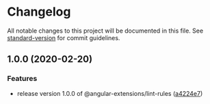 # Changelog

All notable changes to this project will be documented in this file. See [standard-version](https://github.com/conventional-changelog/standard-version) for commit guidelines.

## 1.0.0 (2020-02-20)


### Features

* release version 1.0.0 of @angular-extensions/lint-rules ([a4224e7](https://github.com/angular-extensions/lint-rules/commit/a4224e75ad7f41a63c40b0e322a293fcf48a5851))
